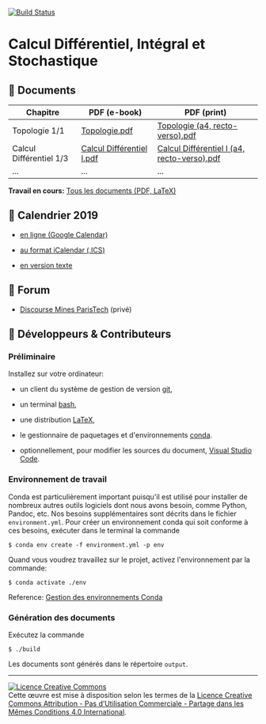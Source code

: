[![Build Status](https://travis-ci.org/boisgera/CDIS.svg?branch=master)](https://travis-ci.org/boisgera/CDIS)

Calcul Différentiel, Intégral et Stochastique
================================================================================


:book: Documents
--------------------------------------------------------------------------------

| Chapitre      | PDF (e-book) | PDF (print) |
| ------------- | ------------- | --------------------- |
| Topologie 1/1  | [Topologie.pdf](https://boisgera.github.io/CDIS/output/Topologie.pdf) | [Topologie (a4, recto-verso).pdf](https://boisgera.github.io/CDIS/output/Topologie.pdf) |
| Calcul Différentiel 1/3 | [Calcul Différentiel I.pdf](https://boisgera.github.io/CDIS/output/Calcul%20Différentiel%20I.pdf) | [Calcul Différentiel I (a4, recto-verso).pdf](https://boisgera.github.io/CDIS/output/Calcul%20Différentiel%20I.pdf) |
| ... | ... | ... |


**Travail en cours:** [Tous les documents (PDF, LaTeX)](https://github.com/boisgera/CDIS/tree/gh-pages/output) 

:calendar: Calendrier 2019 
--------------------------------------------------------------------------------

  - [en ligne (Google Calendar)](https://calendar.google.com/calendar/embed?src=ecqbbg9bbqgaqh0rgnsjt4ppvk%40group.calendar.google.com&ctz=Europe%2FParis)

  - [au format iCalendar (.ICS)](https://calendar.google.com/calendar/ical/ecqbbg9bbqgaqh0rgnsjt4ppvk%40group.calendar.google.com/public/basic.ics)

  - [en version texte](https://github.com/boisgera/CDIS/tree/gh-pages/Calendrier/calendrier.txt)


:speech_balloon: Forum
--------------------------------------------------------------------------------

  - [Discourse Mines ParisTech](https://discourse.mines-paristech.fr) (privé)

:pencil: Développeurs & Contributeurs
--------------------------------------------------------------------------------

### Préliminaire

Installez sur votre ordinateur:

  - un client du système de gestion de version [git](https://git-scm.com/), 

  - un terminal [bash](https://www.gnu.org/software/bash/),

  - une distribution [LaTeX](https://www.latex-project.org/),

  - le gestionnaire de paquetages et d'environnements [conda](https://conda.io/en/latest/).

  - optionnellement, pour modifier les sources du document, 
    [Visual Studio Code](https://code.visualstudio.com/).

### Environnement de travail

Conda est particulièrement important puisqu'il est utilisé pour installer
de nombreux autres outils logiciels dont nous avons besoin, comme Python,
Pandoc, etc. Nos besoins supplémentaires sont décrits dans le fichier 
`environment.yml`.
Pour créer un environnement conda qui soit conforme à ces besoins,
exécuter dans le terminal la commande

    $ conda env create -f environment.yml -p env

Quand vous voudrez travaillez sur le projet, activez l'environnement par la
commande:

    $ conda activate ./env

Reference: [Gestion des environnements Conda](https://conda.io/projects/conda/en/latest/user-guide/tasks/manage-environments.html)

### Génération des documents

Exécutez la commande

    $ ./build

Les documents sont générés dans le répertoire `output`.

--------------------------------------------------------------------------------

<a rel="license" href="http://creativecommons.org/licenses/by-nc-sa/4.0/"><img alt="Licence Creative Commons" style="border-width:0" src="https://i.creativecommons.org/l/by-nc-sa/4.0/88x31.png" /></a><br />Cette œuvre est mise à disposition selon les termes de la <a rel="license" href="http://creativecommons.org/licenses/by-nc-sa/4.0/">Licence Creative Commons Attribution - Pas d’Utilisation Commerciale - Partage dans les Mêmes Conditions 4.0 International</a>.
